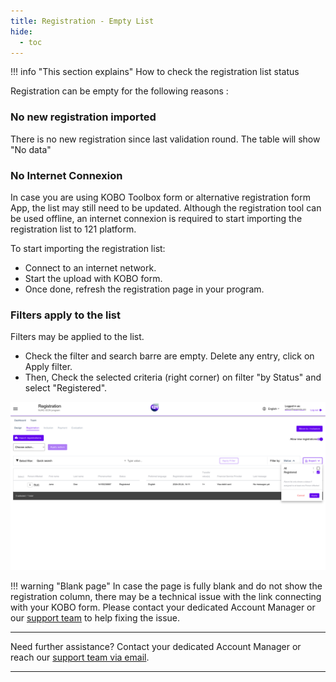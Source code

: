 ```yaml
---
title: Registration - Empty List
hide:
  - toc
---
```


!!! info "This section explains"
    How to check the registration list status
    

Registration can be empty for the following reasons :


### **No new registration imported**

There is no new registration since last validation round. 
The table will show "No data"

### **No Internet Connexion**

In case you are using KOBO Toolbox form or alternative registration form App, the list may still need to be updated. 
Although the registration tool can be used offline, an internet connexion is required to start importing the registration list to 121 platform. 

To start importing the registration list: 

- Connect to an internet network. 
- Start the upload with KOBO form.
- Once done, refresh the registration page in your program.

### **Filters apply to the list**

Filters may be applied to the list. 

- Check the filter and search barre are empty. Delete any entry, click on Apply filter.
- Then, Check the selected criteria (right corner) on filter "by Status" and select "Registered".

![Filter Status Registered](https://raw.githubusercontent.com/global-121/121-platform/main/e2e/tests/__screenshots__/UserManualScreenshots/userManualScreenshots.spec.ts/FilterFunctionStatusSearch.png)


!!! warning "Blank page"
    In case the page is fully blank and do not show the registration column, there may be a technical issue with the link connecting with your KOBO form.
    Please contact your dedicated Account Manager or our [support team](mailto:support@121.global) to help fixing the issue.

___
Need further assistance? Contact your dedicated Account Manager or reach our [support team via email](mailto:support@121.global).
___
